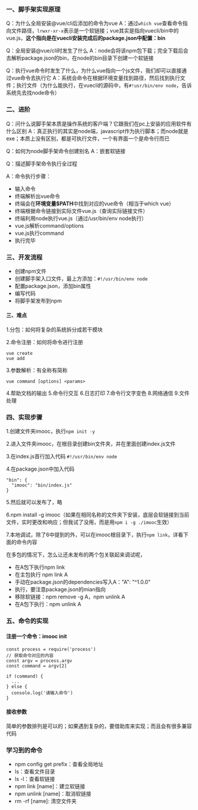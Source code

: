 ### 一、脚手架实现原理

Q：为什么全局安装@vue/cli后添加的命令为vue
A：通过`which vue`查看命令指向文件路径，`lrwxr-xr-x`表示是一个软链接；vue其实是指向vuecli/bin中的vue.js，**这个指向是在vuecli安装完成后的package.json中配置：bin**

Q：全局安装@vue/cli时发生了什么
A：node会将该npm包下载；完全下载后会去解析package.json的bin，在node的bin目录下创建一个软链接

Q：执行vue命令时发生了什么，为什么vue指向一个js文件，我们却可以直接通过vue命令去执行它
A：系统会命令在根据环境变量找到路径，然后找到执行文件；执行文件（为什么能执行，在vuecli的源码中，有`#!usr/bin/env node`，告诉系统先去找node命令）

### 二、进阶

Q：问什么说脚手架本质是操作系统的客户端？它跟我们在pc上安装的应用软件有什么区别
A：真正执行的其实是node端，javascript作为执行脚本；而node就是exe；本质上没有区别，都是可执行文件，一个有界面一个是命令行而已

Q：如何为node脚手架命令创建别名
A：嵌套软链接

Q：描述脚手架命令执行全过程

A：命令执行步骤：
- 输入命令
- 终端解析出vue命令
- 终端会在**环境变量$PATH**中找到对应的vue命令（相当于which vue）
- 终端根据命令链接到实际文件vue.js（查询实际链接文件）
- 终端利用node执行vue.js（通过/usr/bin/env node执行）
- vue.js解析command/options
- vue.js执行command
- 执行完毕

### 三、开发流程
- 创建npm文件
- 创建脚手架入口文件，最上方添加：`#!/usr/bin/env node`
- 配置package.json，添加bin属性
- 编写代码
- 将脚手架发布到npm

#### 三、难点
1.分包：如何将复杂的系统拆分成若干模块

2.命令注册：如何将命令进行注册
```
vue create
vue add
```

3.参数解析：有全称有简称
```
vue command [options] <params>
```
4.帮助文档的输出
5.命令行交互
6.日志打印
7.命令行文字变色
8.网络通信
9.文件处理


### 四、实现步骤

1.创建文件夹imooc，执行`npm init -y`

2.进入文件夹imooc，在根目录创建bin文件夹，并在里面创建index.js文件

3.在index.js首行加入代码 `#!/usr/bin/env node`

4.在package.json中加入代码
```
"bin": {
  "imooc": "bin/index.js"
}
```
5.然后就可以发布了，略

6.npm install -g imooc（如果在相同名称的文件夹下安装，底层会软链接到当前文件，实时更改和响应；但我试了没用，而是用`npm i -g ./imooc`生效）

7.本地调试，除了6中提到的外，可以在imooc根目录下，执行`npm link`，详看下面的命令内容

在多包的情况下，怎么让还未发布的两个包关联起来调试呢，
- 在A包下执行npm link
- 在主包执行 npm link A
- 手动在package.json的dependencies写入A："A": "^1.0.0"
- 执行，要注意package.json的mian指向
- 移除软链接：npm remove -g A，npm unlink A
- 在A包下执行：npm unlink A

### 五、命令的实现

#### 注册一个命令：imooc init
```
const process = require('process')
// 获取命令对应的内容
const argv = process.argv
const command = argv[2]

if (command) {
  ...
} else {
  console.log('请输入命令')
}
```

#### 接收参数
简单的参数排列是可以的；如果遇到复杂的，要借助库来实现；而且会有很多兼容代码


### 学习到的命令
- npm config get prefix：查看全局地址
- ls：查看文件目录
- ls -l：查看软链接
- npm link [name]：建立软链接
- npm unlink [name]：取消软链接
- rm -rf [name]: 清空文件夹

